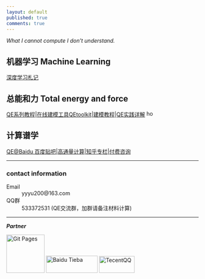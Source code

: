 ```yaml
---
layout: default
published: true
comments: true
---
```


*What I cannot compute I don&rsquo;t understand.*

## 机器学习 Machine Learning 
[深度学习札记](http://yyyu200.gitee.io/tfjotter)

## 总能和力 Total energy and force
[QE系列教程](https://yyyu200.github.io/DFTbook/)|[在线建模工具QEtoolkit](http://www.densityflow.com/)|[建模教程](https://yyyu200.github.io/DFTbook/blogs/2019/04/07/TransCell/)|[QE实践详解](https://yyyu200.github.io/DFTbook/blogs/2019/04/01/HandsOn/) <img src="./assets/images/017.gif" alt="hot"  width="21" height="16">

## 计算谱学
[QE@Baidu 百度贴吧](http://tieba.baidu.com/f?kw=quantum_espresso)|[高通量计算](./high_throughput.md)|[知乎专栏](https://zhuanlan.zhihu.com/kexueshikejizhexue)|[付费咨询](https://www.zhihu.com/consult/people/1162034350035296256)

* * *

### contact information

<dl>
<dt>Email</dt>
<dd>yyyu200@163.com</dd>
<dt>QQ群</dt>
<dd>533372531 (QE交流群，加群请备注材料计算)</dd>
</dl>

* * *

<p align="left">
    <p align="left">
        <strong><em>Partner</em></strong>
    </p>
    <img src="./assets/images/github_logo.png" alt="Git Pages"  width="100" height="100">
    <img src="https://tb2.bdstatic.com/tb/static-common/img/search_logo_big_v1_8d039f9.png" alt="Baidu Tieba"  width="135" height="45">
    <img src="https://sqimg.qq.com/qq_product_operations/im/qqlogo/imlogo_b.png" alt="TecentQQ"  width="93" height="44">
</p>

